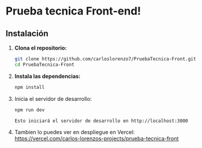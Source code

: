 # Prueba tecnica Front-end!


## Instalación

1. **Clona el repositorio:**

   ```bash
   git clone https://github.com/carloslorenzo7/PruebaTecnica-Front.git
   cd PruebaTecnica-Front

2. **Instala las dependencias:**

   ```bash
   npm install

3. Inicia el servidor de desarrollo:
     ```bash
   npm run dev
     
   Esto iniciará el servidor de desarrollo en http://localhost:3000


4. Tambien lo puedes ver en despliegue en Vercel: https://vercel.com/carlos-lorenzos-projects/prueba-tecnica-front

